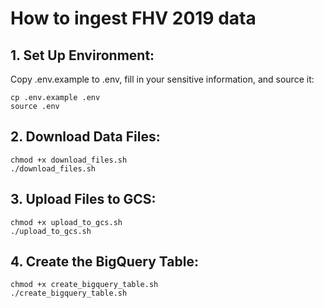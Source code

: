 # How to ingest FHV 2019 data

## 1. Set Up Environment:
Copy .env.example to .env, fill in your sensitive information, and source it:

```
cp .env.example .env
source .env
```

## 2. Download Data Files:

```
chmod +x download_files.sh
./download_files.sh
```

## 3. Upload Files to GCS:

```
chmod +x upload_to_gcs.sh
./upload_to_gcs.sh
```

## 4. Create the BigQuery Table:

```
chmod +x create_bigquery_table.sh
./create_bigquery_table.sh
```
